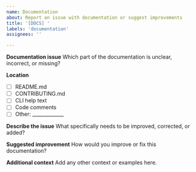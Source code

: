 ```yaml
---
name: Documentation
about: Report an issue with documentation or suggest improvements
title: '[DOCS] '
labels: 'documentation'
assignees: ''

---
```


**Documentation issue**
Which part of the documentation is unclear, incorrect, or missing?

**Location**
- [ ] README.md
- [ ] CONTRIBUTING.md
- [ ] CLI help text
- [ ] Code comments
- [ ] Other: _____________

**Describe the issue**
What specifically needs to be improved, corrected, or added?

**Suggested improvement**
How would you improve or fix this documentation?

**Additional context**
Add any other context or examples here.
